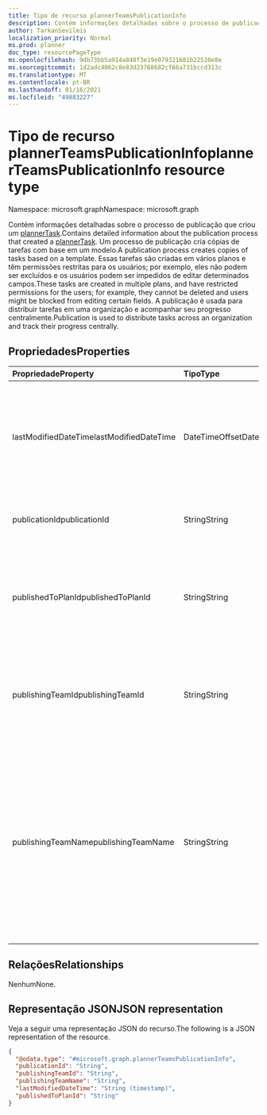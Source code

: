 ```yaml
---
title: Tipo de recurso plannerTeamsPublicationInfo
description: Contém informações detalhadas sobre o processo de publicação que criou um plannerTask.
author: TarkanSevilmis
localization_priority: Normal
ms.prod: planner
doc_type: resourcePageType
ms.openlocfilehash: 9db73bb5a914a848f3e19e079321681b22510e8e
ms.sourcegitcommit: 1d2adc4062c8e83d23768682cf66a731bccd313c
ms.translationtype: MT
ms.contentlocale: pt-BR
ms.lasthandoff: 01/16/2021
ms.locfileid: "49883227"
---
```

# <a name="plannerteamspublicationinfo-resource-type"></a><span data-ttu-id="b82a4-103">Tipo de recurso plannerTeamsPublicationInfo</span><span class="sxs-lookup"><span data-stu-id="b82a4-103">plannerTeamsPublicationInfo resource type</span></span>

<span data-ttu-id="b82a4-104">Namespace: microsoft.graph</span><span class="sxs-lookup"><span data-stu-id="b82a4-104">Namespace: microsoft.graph</span></span>

<span data-ttu-id="b82a4-105">Contém informações detalhadas sobre o processo de publicação que criou um [plannerTask](plannertask.md).</span><span class="sxs-lookup"><span data-stu-id="b82a4-105">Contains detailed information about the publication process that created a [plannerTask](plannertask.md).</span></span> <span data-ttu-id="b82a4-106">Um processo de publicação cria cópias de tarefas com base em um modelo.</span><span class="sxs-lookup"><span data-stu-id="b82a4-106">A publication process creates copies of tasks based on a template.</span></span> <span data-ttu-id="b82a4-107">Essas tarefas são criadas em vários planos e têm permissões restritas para os usuários; por exemplo, eles não podem ser excluídos e os usuários podem ser impedidos de editar determinados campos.</span><span class="sxs-lookup"><span data-stu-id="b82a4-107">These tasks are created in multiple plans, and have restricted permissions for the users; for example, they cannot be deleted and users might be blocked from editing certain fields.</span></span> <span data-ttu-id="b82a4-108">A publicação é usada para distribuir tarefas em uma organização e acompanhar seu progresso centralmente.</span><span class="sxs-lookup"><span data-stu-id="b82a4-108">Publication is used to distribute tasks across an organization and track their progress centrally.</span></span>

## <a name="properties"></a><span data-ttu-id="b82a4-109">Propriedades</span><span class="sxs-lookup"><span data-stu-id="b82a4-109">Properties</span></span>
|<span data-ttu-id="b82a4-110">Propriedade</span><span class="sxs-lookup"><span data-stu-id="b82a4-110">Property</span></span>|<span data-ttu-id="b82a4-111">Tipo</span><span class="sxs-lookup"><span data-stu-id="b82a4-111">Type</span></span>|<span data-ttu-id="b82a4-112">Descrição</span><span class="sxs-lookup"><span data-stu-id="b82a4-112">Description</span></span>|
|:---|:---|:---|
|<span data-ttu-id="b82a4-113">lastModifiedDateTime</span><span class="sxs-lookup"><span data-stu-id="b82a4-113">lastModifiedDateTime</span></span>|<span data-ttu-id="b82a4-114">DateTimeOffset</span><span class="sxs-lookup"><span data-stu-id="b82a4-114">DateTimeOffset</span></span>|<span data-ttu-id="b82a4-115">A data e a hora em que essa tarefa foi modificada pela última vez pelo processo de publicação.</span><span class="sxs-lookup"><span data-stu-id="b82a4-115">The date and time when this task was last modified by the publication process.</span></span> <span data-ttu-id="b82a4-116">Somente leitura.</span><span class="sxs-lookup"><span data-stu-id="b82a4-116">Read-only.</span></span> |
|<span data-ttu-id="b82a4-117">publicationId</span><span class="sxs-lookup"><span data-stu-id="b82a4-117">publicationId</span></span>|<span data-ttu-id="b82a4-118">String</span><span class="sxs-lookup"><span data-stu-id="b82a4-118">String</span></span>| <span data-ttu-id="b82a4-119">O identificador da publicação.</span><span class="sxs-lookup"><span data-stu-id="b82a4-119">The identifier of the publication.</span></span> <span data-ttu-id="b82a4-120">Somente leitura.</span><span class="sxs-lookup"><span data-stu-id="b82a4-120">Read-only.</span></span>|
|<span data-ttu-id="b82a4-121">publishedToPlanId</span><span class="sxs-lookup"><span data-stu-id="b82a4-121">publishedToPlanId</span></span>|<span data-ttu-id="b82a4-122">String</span><span class="sxs-lookup"><span data-stu-id="b82a4-122">String</span></span>|<span data-ttu-id="b82a4-123">O identificador do **plannerPlan** em que essa tarefa foi originalmente colocada.</span><span class="sxs-lookup"><span data-stu-id="b82a4-123">The identifier of the **plannerPlan** this task was originally placed in.</span></span> <span data-ttu-id="b82a4-124">Somente leitura.</span><span class="sxs-lookup"><span data-stu-id="b82a4-124">Read-only.</span></span> |
|<span data-ttu-id="b82a4-125">publishingTeamId</span><span class="sxs-lookup"><span data-stu-id="b82a4-125">publishingTeamId</span></span>|<span data-ttu-id="b82a4-126">String</span><span class="sxs-lookup"><span data-stu-id="b82a4-126">String</span></span>| <span data-ttu-id="b82a4-127">O identificador da equipe [que](team.md) iniciou o processo de publicação.</span><span class="sxs-lookup"><span data-stu-id="b82a4-127">The identifier of the [team](team.md) that initiated the publication process.</span></span> <span data-ttu-id="b82a4-128">Somente leitura.</span><span class="sxs-lookup"><span data-stu-id="b82a4-128">Read-only.</span></span>|
|<span data-ttu-id="b82a4-129">publishingTeamName</span><span class="sxs-lookup"><span data-stu-id="b82a4-129">publishingTeamName</span></span>|<span data-ttu-id="b82a4-130">String</span><span class="sxs-lookup"><span data-stu-id="b82a4-130">String</span></span>|<span data-ttu-id="b82a4-131">O nome de exibição da equipe que iniciou o processo de publicação.</span><span class="sxs-lookup"><span data-stu-id="b82a4-131">The display name of the team that initiated the publication process.</span></span> <span data-ttu-id="b82a4-132">Esse nome de exibição é apenas para referência e pode não representar o nome mais atualizado da equipe.</span><span class="sxs-lookup"><span data-stu-id="b82a4-132">This display name is for reference only, and might not represent the most up-to-date name of the team.</span></span> <span data-ttu-id="b82a4-133">Somente leitura.</span><span class="sxs-lookup"><span data-stu-id="b82a4-133">Read-only.</span></span> |

## <a name="relationships"></a><span data-ttu-id="b82a4-134">Relações</span><span class="sxs-lookup"><span data-stu-id="b82a4-134">Relationships</span></span>
<span data-ttu-id="b82a4-135">Nenhum</span><span class="sxs-lookup"><span data-stu-id="b82a4-135">None.</span></span>

## <a name="json-representation"></a><span data-ttu-id="b82a4-136">Representação JSON</span><span class="sxs-lookup"><span data-stu-id="b82a4-136">JSON representation</span></span>
<span data-ttu-id="b82a4-137">Veja a seguir uma representação JSON do recurso.</span><span class="sxs-lookup"><span data-stu-id="b82a4-137">The following is a JSON representation of the resource.</span></span>
<!-- {
  "blockType": "resource",
  "@odata.type": "microsoft.graph.plannerTeamsPublicationInfo"
}
-->
``` json
{
  "@odata.type": "#microsoft.graph.plannerTeamsPublicationInfo",
  "publicationId": "String",
  "publishingTeamId": "String",
  "publishingTeamName": "String",
  "lastModifiedDateTime": "String (timestamp)",
  "publishedToPlanId": "String"
}
```


